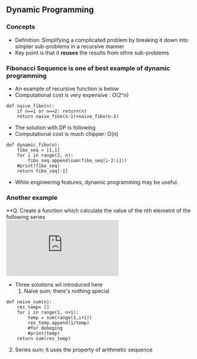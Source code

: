 

## Dynamic Programming
### Concepts
* Definition: Simplifying a complicated problem by breaking it down into simpler sub-problems in a recursive manner
* Key point is that it **reuses** the results from othre sub-problems

### Fibonacci Sequence is one of best example of dynamic programming
* An example of recursive function is below
* Computational cost is very expensive : O(2^n)
```
def naive_fibo(n):
    if n==1 or n==2: return(n)
    return naive_fibo(n-1)+naive_fibo(n-2)
```
* The solution with DP is following
* Computational cost is much chipper: O(n)
```
def dynamic_fibo(n):
    fibo_seq = [1,1]
    for i in range(2, n):
        fibo_seq.append(sum(fibo_seq[i-2:i]))
    #print(fibo_seq)
    return fibo_seq[-1]
```
* While engineering features, dynamic programming may be useful. 

### Another example
**Q. Create a function which calculate the value of the nth elemetnt of the following series  
![equation](https://latex.codecogs.com/gif.latex?%5Csum_%7Bi%7D%5E%7Bn%7D%5Cfrac%7B1%7D%7B%5Csum_%7Bj%7D%5E%7Bi%7Dj%7D)
* Three solutions wil introduced here  
  1. Naive sum; there's nothing special
```
def naive_sum(n):
    res_temp= []
    for i in range(1, n+1):
        temp = sum(range(1,i+1))
        res_temp.append(1/temp)
        #for debeging
        #print(temp)
    return sum(res_temp)
```
  2. Series sum; it uses the property of arithmetic sequence

